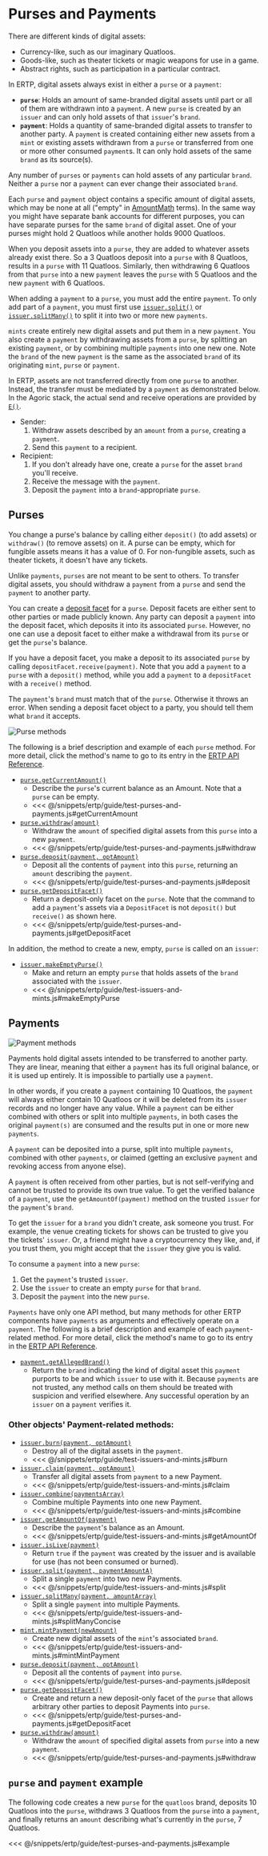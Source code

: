 # Purses and Payments

There are different kinds of digital assets:
- Currency-like, such as our imaginary Quatloos.
- Goods-like, such as theater tickets or magic weapons for use in a game.
- Abstract rights, such as participation in a particular contract.

In ERTP, digital assets always exist in either a `purse` or a `payment`:
- **`purse`**: Holds
  an amount of same-branded digital assets until part or
  all of them are withdrawn into a `payment`. A new `purse` is created
  by an `issuer` and can only hold assets of that `issuer`'s `brand`.
- **`payment`**:
  Holds a quantity of same-branded digital assets to transfer to another party.
  A `payment` is created containing either new assets from a `mint` or existing assets
  withdrawn from a `purse` or transferred from one or more other consumed `payment`s.
  It can only hold assets of the same `brand` as its source(s).

Any number of `purses` or `payments` can hold assets
of any particular `brand`. Neither a `purse` nor a `payment` can ever change their
associated `brand`.

Each `purse` and `payment` object contains a specific amount of digital assets,
which may be none at all ("empty" in [AmountMath](./amount-math.md) terms). In the same way
you might have separate bank accounts for different purposes,
you can have separate purses for the same `brand` of digital asset.
One of your purses might hold 2 Quatloos while another holds 9000 Quatloos.

When you deposit assets into a `purse`, they are added to
whatever assets already exist there. So a 3 Quatloos deposit
into a `purse` with 8 Quatloos, results in a `purse` with 11 Quatloos. Similarly,
then withdrawing 6 Quatloos from that `purse` into a new `payment` leaves the `purse`
with 5 Quatloos and the new `payment` with 6 Quatloos.

When adding a `payment` to a `purse`, you must add the entire `payment`. To
only add part of a `payment`, you must first use [`issuer.split()`](/ertp/api/issuer.md#issuer-split-payment-paymentamounta)
or [`issuer.splitMany()`](/ertp/api/issuer.md#issuer-splitmany-payment-amountarray)
to split it into two or more new `payments`.

`mints` create entirely new digital assets and put them in a new `payment`.
You also create a `payment` by withdrawing assets from a `purse`, by splitting an
existing `payment`, or by combining multiple `payments` into one new one. Note
the `brand` of the new `payment` is the same as the associated `brand` of its originating `mint`, `purse` or `payment`.

In ERTP, assets are not transferred directly from one `purse` to another.
Instead, the transfer must be mediated by a `payment` as demonstrated below.
In the Agoric stack, the actual send and receive operations are provided by
[`E()`](/guides/js-programming/eventual-send.md).
- Sender:
  1. Withdraw assets described by an `amount` from a `purse`, creating a `payment`.
  2. Send this `payment` to a recipient.
- Recipient:
  1. If you don't already have one, create a `purse` for the asset `brand`
     you'll receive.
  2. Receive the message with the `payment`.
  3. Deposit the `payment` into a `brand`-appropriate `purse`.

## Purses

You change a purse's balance by calling either `deposit()` (to add assets) or
`withdraw()` (to remove assets) on it. A purse can be empty, which for
fungible assets means it has a value of 0. For non-fungible
assets, such as theater tickets, it doesn't have any tickets.

Unlike `payments`, `purses` are not meant to be sent to others. To transfer 
digital assets, you should withdraw a `payment` from a `purse` and send 
the `payment` to another party.

You can create a [deposit facet](/glossary/#deposit-facet) for a `purse`.
Deposit facets are either sent to other parties or made publicly known. Any party can deposit a `payment` into the
deposit facet, which deposits it into its associated `purse`. However, no one can
use a deposit facet to either make a withdrawal from its `purse` or get the `purse`'s balance.

If you have a deposit facet, you make a deposit to its associated `purse` by calling 
`depositFacet.receive(payment)`. Note that you add a `payment` to a `purse` with a `deposit()` method, while you add a `payment` to a `depositFacet` with a `receive()` method.

The `payment`'s `brand` must match that of the `purse`.
Otherwise it throws an error.
When sending a deposit facet object
to a party, you should tell them what `brand` it accepts.

![Purse methods](./assets/purse.svg)  

The following is a brief description and example of each `purse` method. For
more detail, click the method's name to go to its entry in the [ERTP
API Reference](/ertp/api/).
- [`purse.getCurrentAmount()`](../api/purse.md#purse-getcurrentamount)
  - Describe the `purse`'s current balance as an Amount. Note that a `purse` can be empty.
  - <<< @/snippets/ertp/guide/test-purses-and-payments.js#getCurrentAmount
- [`purse.withdraw(amount)`](../api/purse.md#purse-withdraw-amount)
  - Withdraw the `amount` of specified digital assets from this `purse` into a new `payment`.
  - <<< @/snippets/ertp/guide/test-purses-and-payments.js#withdraw
- [`purse.deposit(payment, optAmount)`](../api/purse.md#purse-deposit-payment-optamount)
  - Deposit all the contents of `payment` into this `purse`, returning an `amount` describing the
`payment`.
  - <<< @/snippets/ertp/guide/test-purses-and-payments.js#deposit
- [`purse.getDepositFacet()`](/ertp/api/purse.md#purse-getdepositfacet)
  - Return a deposit-only facet on the `purse`. Note that the command to add a `payment`'s
    assets via a `DepositFacet` is not `deposit()` but `receive()` as shown here.
  - <<< @/snippets/ertp/guide/test-purses-and-payments.js#getDepositFacet

In addition, the method to create a new, empty, `purse` is called on an `issuer`:
- [`issuer.makeEmptyPurse()`](../api/issuer.md#issuer-makeemptypurse)
  - Make and return an empty `purse` that holds assets of the `brand` associated with the `issuer`.
  - <<< @/snippets/ertp/guide/test-issuers-and-mints.js#makeEmptyPurse
## Payments

![Payment methods](./assets/payment.svg)   

Payments hold digital assets intended to be transferred to another party.
They are linear, meaning that either a `payment` has its full
original balance, or it is used up entirely. It is impossible to
partially use a `payment`. 

In other words, if you create a `payment` containing
10 Quatloos, the `payment` will always either contain 
10 Quatloos or it will be deleted from its `issuer` records and no
longer have any value. While a `payment` can be either combined with others or
split into multiple `payments`, in both cases the original `payment(s)`
are consumed and the results put in one or more new `payments`.

A `payment` can be deposited into a purse, split into multiple
`payments`, combined with other `payments`, or claimed (getting an exclusive `payment` and revoking access from anyone else).

A `payment` is often received from other parties, but is not self-verifying
and cannot be trusted to provide its own true value.
To get the verified balance
of a `payment`, use the `getAmountOf(payment)` method on the trusted `issuer`
for the `payment`'s `brand`.

To get the `issuer` for a `brand` you didn't create, 
ask someone you trust. For example, the venue creating tickets for shows
can be trusted to give you the tickets' `issuer`. Or, a friend might have 
a cryptocurrency they like, and, if you trust them, you might accept 
that the `issuer` they give you is valid.

To consume a `payment` into a new `purse`:
1. Get the `payment`'s trusted `issuer`.
2. Use the `issuer` to create an empty `purse` for that `brand`.
3. Deposit the `payment` into the new `purse`.

`Payments` have only one API method, but many methods for other ERTP components
have `payments` as arguments and effectively operate on a `payment`. The following is a
brief description and example of each `payment`-related method. For
more detail, click the method's name to go to its entry in the [ERTP
API Reference](/ertp/api/).
- [`payment.getAllegedBrand()`](../api/payment.md#payment-getallegedbrand)
  - Return the `brand` indicating the kind of digital asset this `payment` purports to be
    and which `issuer` to use with it.
    Because `payments` are not trusted, any method calls on them should be treated
    with suspicion and verified elsewhere. Any successful operation by an `issuer` on a `payment` verifies it.

### Other objects' Payment-related methods:

- [`issuer.burn(payment, optAmount)`](../api/issuer.md#issuer-burn-payment-optamount)
  - Destroy all of the digital assets in the `payment`.
  - <<< @/snippets/ertp/guide/test-issuers-and-mints.js#burn
- [`issuer.claim(payment, optAmount)`](../api/issuer.md#issuer-claim-payment-optamount)
  - Transfer all digital assets from `payment` to a new Payment.
  - <<< @/snippets/ertp/guide/test-issuers-and-mints.js#claim
- [`issuer.combine(paymentsArray)`](../api/issuer.md#issuer-combine-paymentsarray-opttotalamount)
  - Combine multiple Payments into one new Payment.
  - <<< @/snippets/ertp/guide/test-issuers-and-mints.js#combine
- [`issuer.getAmountOf(payment)`](../api/issuer.md#issuer-getamountof-payment)
  - Describe the `payment`'s balance as an Amount.
  - <<< @/snippets/ertp/guide/test-issuers-and-mints.js#getAmountOf
- [`issuer.isLive(payment)`](../api/issuer.md#issuer-islive-payment)
  - Return `true` if the `payment` was created by the issuer and is available for use (has not been consumed or burned).
- [`issuer.split(payment, paymentAmountA)`](../api/issuer.md#issuer-split-payment-paymentamounta)
  - Split a single `payment` into two new Payments.
  - <<< @/snippets/ertp/guide/test-issuers-and-mints.js#split
- [`issuer.splitMany(payment, amountArray)`](../api/issuer.md#issuer-splitmany-payment-amountarray)
  - Split a single `payment` into multiple Payments.
  - <<< @/snippets/ertp/guide/test-issuers-and-mints.js#splitManyConcise
- [`mint.mintPayment(newAmount)`](/ertp/api/mint.md#mint-mintpayment-newamount)
  - Create new digital assets of the `mint`'s associated `brand`.
  - <<< @/snippets/ertp/guide/test-issuers-and-mints.js#mintMintPayment
- [`purse.deposit(payment, optAmount)`](../api/purse.md#purse-deposit-payment-optamount)
  - Deposit all the contents of `payment` into `purse`.
  - <<< @/snippets/ertp/guide/test-purses-and-payments.js#deposit
- [`purse.getDepositFacet()`](../api/purse.md#purse-getdepositfacet)
  - Create and return a new deposit-only facet of the `purse` that allows arbitrary other parties to deposit Payments into `purse`.
  - <<< @/snippets/ertp/guide/test-purses-and-payments.js#getDepositFacet
- [`purse.withdraw(amount)`](../api/purse.md#purse-withdraw-amount)
  - Withdraw the `amount` of specified digital assets from `purse` into a new `payment`.
  - <<< @/snippets/ertp/guide/test-purses-and-payments.js#withdraw

## `purse` and `payment` example

The following code creates a new `purse` for the `quatloos` brand, deposits
10 Quatloos into the `purse`, withdraws 3 Quatloos from the `purse` into a
`payment`, and finally returns an `amount` describing what's currently in the `purse`, 7 Quatloos.

<<< @/snippets/ertp/guide/test-purses-and-payments.js#example
